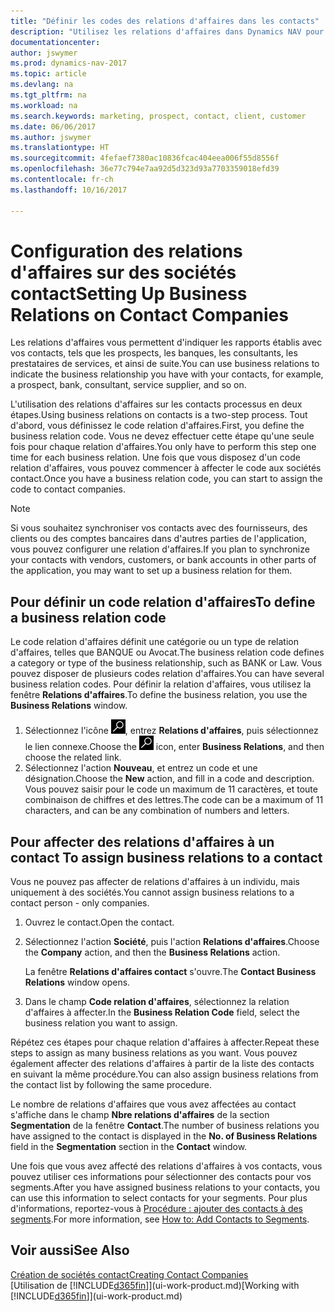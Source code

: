 ```yaml
---
title: "Définir les codes des relations d'affaires dans les contacts"
description: "Utilisez les relations d'affaires dans Dynamics NAV pour vous aider avec le marketing et désigner les rapports établis avec vos prospects, clients, notamment les banques ou les prestataires de services."
documentationcenter: 
author: jswymer
ms.prod: dynamics-nav-2017
ms.topic: article
ms.devlang: na
ms.tgt_pltfrm: na
ms.workload: na
ms.search.keywords: marketing, prospect, contact, client, customer
ms.date: 06/06/2017
ms.author: jswymer
ms.translationtype: HT
ms.sourcegitcommit: 4fefaef7380ac10836fcac404eea006f55d8556f
ms.openlocfilehash: 36e77c794e7aa92d5d323d93a7703359018efd39
ms.contentlocale: fr-ch
ms.lasthandoff: 10/16/2017

---
```

# <a name="setting-up-business-relations-on-contact-companies"></a><span data-ttu-id="242b8-103">Configuration des relations d'affaires sur des sociétés contact</span><span class="sxs-lookup"><span data-stu-id="242b8-103">Setting Up Business Relations on Contact Companies</span></span>
<span data-ttu-id="242b8-104">Les relations d'affaires vous permettent d'indiquer les rapports établis avec vos contacts, tels que les prospects, les banques, les consultants, les prestataires de services, et ainsi de suite.</span><span class="sxs-lookup"><span data-stu-id="242b8-104">You can use business relations to indicate the business relationship you have with your contacts, for example, a prospect, bank, consultant, service supplier, and so on.</span></span>

<span data-ttu-id="242b8-105">L'utilisation des relations d'affaires sur les contacts processus en deux étapes.</span><span class="sxs-lookup"><span data-stu-id="242b8-105">Using business relations on contacts is a two-step process.</span></span> <span data-ttu-id="242b8-106">Tout d'abord, vous définissez le code relation d'affaires.</span><span class="sxs-lookup"><span data-stu-id="242b8-106">First, you define the business relation code.</span></span> <span data-ttu-id="242b8-107">Vous ne devez effectuer cette étape qu'une seule fois pour chaque relation d'affaires.</span><span class="sxs-lookup"><span data-stu-id="242b8-107">You only have to perform this step one time for each business relation.</span></span> <span data-ttu-id="242b8-108">Une fois que vous disposez d'un code relation d'affaires, vous pouvez commencer à affecter le code aux sociétés contact.</span><span class="sxs-lookup"><span data-stu-id="242b8-108">Once you have a business relation code, you can start to assign the code to contact companies.</span></span>

> [!NOTE]  
>   <span data-ttu-id="242b8-109">Si vous souhaitez synchroniser vos contacts avec des fournisseurs, des clients ou des comptes bancaires dans d'autres parties de l'application, vous pouvez configurer une relation d'affaires.</span><span class="sxs-lookup"><span data-stu-id="242b8-109">If you plan to synchronize your contacts with vendors, customers, or bank accounts in other parts of the application, you may want to set up a business relation for them.</span></span>

## <a name="to-define-a-business-relation-code"></a><span data-ttu-id="242b8-110">Pour définir un code relation d'affaires</span><span class="sxs-lookup"><span data-stu-id="242b8-110">To define a business relation code</span></span>
<span data-ttu-id="242b8-111">Le code relation d'affaires définit une catégorie ou un type de relation d'affaires, telles que BANQUE ou Avocat.</span><span class="sxs-lookup"><span data-stu-id="242b8-111">The business relation code defines a category or type of the business relationship, such as BANK or Law.</span></span> <span data-ttu-id="242b8-112">Vous pouvez disposer de plusieurs codes relation d'affaires.</span><span class="sxs-lookup"><span data-stu-id="242b8-112">You can have several business relation codes.</span></span> <span data-ttu-id="242b8-113">Pour définir la relation d'affaires, vous utilisez la fenêtre **Relations d'affaires**.</span><span class="sxs-lookup"><span data-stu-id="242b8-113">To define the business relation, you use the **Business Relations** window.</span></span>

1. <span data-ttu-id="242b8-114">Sélectionnez l'icône ![Page ou état pour la recherche](media/ui-search/search_small.png "Page ou état pour la recherche"), entrez **Relations d'affaires**, puis sélectionnez le lien connexe.</span><span class="sxs-lookup"><span data-stu-id="242b8-114">Choose the ![Search for Page or Report](media/ui-search/search_small.png "Search for Page or Report icon") icon, enter **Business Relations**, and then choose the related link.</span></span>
2. <span data-ttu-id="242b8-115">Sélectionnez l'action **Nouveau**, et entrez un code et une désignation.</span><span class="sxs-lookup"><span data-stu-id="242b8-115">Choose the **New** action, and fill in a code and description.</span></span> <span data-ttu-id="242b8-116">Vous pouvez saisir pour le code un maximum de 11 caractères, et toute combinaison de chiffres et des lettres.</span><span class="sxs-lookup"><span data-stu-id="242b8-116">The code can be a maximum of 11 characters, and can be any combination of numbers and letters.</span></span>

## <span data-ttu-id="242b8-117"><a name="AssignBusRelContact"></a> Pour affecter des relations d'affaires à un contact</span><span class="sxs-lookup"><span data-stu-id="242b8-117"><a name="AssignBusRelContact"></a> To assign business relations to a contact</span></span>
<span data-ttu-id="242b8-118">Vous ne pouvez pas affecter de relations d'affaires à un individu, mais uniquement à des sociétés.</span><span class="sxs-lookup"><span data-stu-id="242b8-118">You cannot assign business relations to a contact person - only companies.</span></span>

1. <span data-ttu-id="242b8-119">Ouvrez le contact.</span><span class="sxs-lookup"><span data-stu-id="242b8-119">Open the contact.</span></span>
2. <span data-ttu-id="242b8-120">Sélectionnez l'action **Société**, puis l'action **Relations d'affaires**.</span><span class="sxs-lookup"><span data-stu-id="242b8-120">Choose the **Company** action, and then the **Business Relations** action.</span></span>

    <span data-ttu-id="242b8-121">La fenêtre **Relations d'affaires contact** s'ouvre.</span><span class="sxs-lookup"><span data-stu-id="242b8-121">The **Contact Business Relations** window opens.</span></span>
3. <span data-ttu-id="242b8-122">Dans le champ **Code relation d'affaires**, sélectionnez la relation d'affaires à affecter.</span><span class="sxs-lookup"><span data-stu-id="242b8-122">In the **Business Relation Code** field, select the business relation you want to assign.</span></span>

<span data-ttu-id="242b8-123">Répétez ces étapes pour chaque relation d'affaires à affecter.</span><span class="sxs-lookup"><span data-stu-id="242b8-123">Repeat these steps to assign as many business relations as you want.</span></span> <span data-ttu-id="242b8-124">Vous pouvez également affecter des relations d'affaires à partir de la liste des contacts en suivant la même procédure.</span><span class="sxs-lookup"><span data-stu-id="242b8-124">You can also assign business relations from the contact list by following the same procedure.</span></span>

<span data-ttu-id="242b8-125">Le nombre de relations d'affaires que vous avez affectées au contact s'affiche dans le champ **Nbre relations d'affaires** de la section **Segmentation** de la fenêtre **Contact**.</span><span class="sxs-lookup"><span data-stu-id="242b8-125">The number of business relations you have assigned to the contact is displayed in the **No. of Business Relations** field in the **Segmentation** section in the **Contact** window.</span></span>

<span data-ttu-id="242b8-126">Une fois que vous avez affecté des relations d'affaires à vos contacts, vous pouvez utiliser ces informations pour sélectionner des contacts pour vos segments.</span><span class="sxs-lookup"><span data-stu-id="242b8-126">After you have assigned business relations to your contacts, you can use this information to select contacts for your segments.</span></span> <span data-ttu-id="242b8-127">Pour plus d'informations, reportez-vous à [Procédure : ajouter des contacts à des segments](marketing-add-contact-segment.md).</span><span class="sxs-lookup"><span data-stu-id="242b8-127">For more information, see [How to: Add Contacts to Segments](marketing-add-contact-segment.md).</span></span>

## <a name="see-also"></a><span data-ttu-id="242b8-128">Voir aussi</span><span class="sxs-lookup"><span data-stu-id="242b8-128">See Also</span></span>
[<span data-ttu-id="242b8-129">Création de sociétés contact</span><span class="sxs-lookup"><span data-stu-id="242b8-129">Creating Contact Companies</span></span>](marketing-create-contact-companies.md)  
<span data-ttu-id="242b8-130">[Utilisation de [!INCLUDE[d365fin](includes/d365fin_md.md)]](ui-work-product.md)</span><span class="sxs-lookup"><span data-stu-id="242b8-130">[Working with [!INCLUDE[d365fin](includes/d365fin_md.md)]](ui-work-product.md)</span></span>

